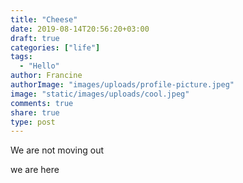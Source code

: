 ```yaml
---
title: "Cheese"
date: 2019-08-14T20:56:20+03:00
draft: true
categories: ["life"]
tags:
  - "Hello"
author: Francine
authorImage: "images/uploads/profile-picture.jpeg"
image: "static/images/uploads/cool.jpeg"
comments: true
share: true
type: post
---
```

We are not moving out


we are here
